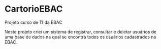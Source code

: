 # CartorioEBAC
Projeto curso de TI da EBAC

Neste projeto criei um sistema de registrar, consultar e deletar usuários de uma base de dados na qual se encontra todos os usuários cadastrados na EBAC.


